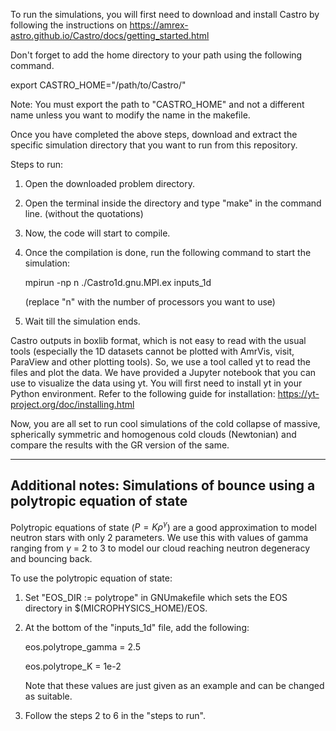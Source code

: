 To run the simulations, you will first need to download and install Castro by following the instructions on https://amrex-astro.github.io/Castro/docs/getting_started.html

Don't forget to add the home directory to your path using the following command.

export CASTRO_HOME="/path/to/Castro/"

Note: You must export the path to "CASTRO_HOME" and not a different name unless you want to modify the name in the makefile.

Once you have completed the above steps, download and extract the specific simulation directory that you want to run from this repository.

Steps to run:
1. Open the downloaded problem directory.
2. Open the terminal inside the directory and type "make" in the command line. (without the quotations)
3. Now, the code will start to compile.
4. Once the compilation is done, run the following command to start the simulation:
   
   mpirun -np n ./Castro1d.gnu.MPI.ex inputs_1d
   
   (replace "n" with the number of processors you want to use)
   
6. Wait till the simulation ends.

Castro outputs in boxlib format, which is not easy to read with the usual tools (especially the 1D datasets cannot be plotted with AmrVis, visit, ParaView
and other plotting tools). 
So, we use a tool called yt to read the files and plot the data. We have provided a Jupyter notebook that you can use to visualize the data using yt. 
You will first need to install yt in your Python environment. Refer to the following guide for installation:
https://yt-project.org/doc/installing.html

Now, you are all set to run cool simulations of the cold collapse of massive, spherically symmetric and homogenous cold clouds (Newtonian) and compare the results with the GR version of the same.


---------------------------------------------------------------------------------------------------------------------------------------------------------------------------
Additional notes: Simulations of bounce using a polytropic equation of state
---------------------------------------------------------------------------------------------------------------------------------------------------------------------------

Polytropic equations of state ($P = K \rho^\gamma$) are a good approximation to model neutron stars with only 2 parameters. We use this with values of gamma ranging from $\gamma$ = 2 to 3 to model our cloud reaching neutron degeneracy and bouncing back.

To use the polytropic equation of state:
1. Set "EOS_DIR := polytrope" in GNUmakefile which sets the EOS directory in $(MICROPHYSICS_HOME)/EOS.
2. At the bottom of the "inputs_1d" file, add the following:

   eos.polytrope_gamma = 2.5
   
   eos.polytrope_K = 1e-2

   Note that these values are just given as an example and can be changed as suitable.
4. Follow the steps 2 to 6 in the "steps to run".
